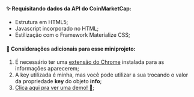 #### ✨ Requisitando dados da API do CoinMarketCap:

- Estrutura em HTML5;
- Javascript incorporado no HTML;
- Estilização com o Framework Materialize CSS;

#### 🚧 Considerações adicionais para esse miniprojeto:

1. É necessário ter uma [extensão do Chrome](https://chrome.google.com/webstore/detail/moesif-origin-cors-change/digfbfaphojjndkpccljibejjbppifbc/related) instalada para as informações aparecerem;
2. A key utilizada é minha, mas você pode utilizar a sua trocando o valor da propriedade **key** do objeto **info**;
3. [Clica aqui pra ver uma demo! 🎉](https://instagram-loginpage.vercel.app/);

